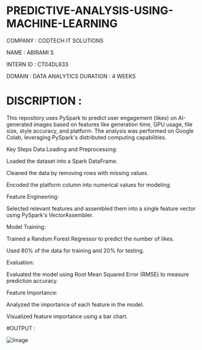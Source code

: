 # PREDICTIVE-ANALYSIS-USING-MACHINE-LEARNING

COMPANY : CODTECH IT SOLUTIONS 

NAME : ABIRAMI S 

INTERN ID : CT04DL633 

DOMAIN : DATA ANALYTICS DURATION : 4 WEEKS

# DISCRIPTION :

This repository uses PySpark to predict user engagement (likes) on AI-generated images based on features like generation time, GPU usage, file size, style accuracy, and platform. The analysis was performed on Google Colab, leveraging PySpark's distributed computing capabilities.

Key Steps
Data Loading and Preprocessing:

Loaded the dataset into a Spark DataFrame.

Cleaned the data by removing rows with missing values.

Encoded the platform column into numerical values for modeling.

Feature Engineering:

Selected relevant features and assembled them into a single feature vector using PySpark's VectorAssembler.

Model Training:

Trained a Random Forest Regressor to predict the number of likes.

Used 80% of the data for training and 20% for testing.

Evaluation:

Evaluated the model using Root Mean Squared Error (RMSE) to measure prediction accuracy.

Feature Importance:

Analyzed the importance of each feature in the model.

Visualized feature importance using a bar chart.

#OUTPUT : 

![Image](https://github.com/user-attachments/assets/da6a5467-7532-45a2-a18b-2b090cbe560f)
